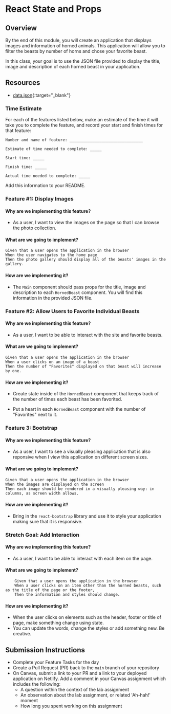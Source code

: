 # React State and Props

## Overview

By the end of this module, you will create an application that displays images and information of horned animals. This application will allow you to filter the beasts by number of horns and chose your favorite beast.

In this class, your goal is to use the JSON file provided to display the title, image and description of each horned beast in your application.

## Resources

- [data.json](./assets/data.json){:target="\_blank"}

### Time Estimate

For each of the features listed below, make an estimate of the time it will take you to complete the feature, and record your start and finish times for that feature:

```text
Number and name of feature: ________________________________

Estimate of time needed to complete: _____

Start time: _____

Finish time: _____

Actual time needed to complete: _____
```

Add this information to your README.

### Feature #1: Display Images

#### Why are we implementing this feature?

- As a user, I want to view the images on the page so that I can browse the photo collection.

#### What are we going to implement?

```text
Given that a user opens the application in the browser
When the user navigates to the home page
Then the photo gallery should display all of the beasts' images in the gallery.
```

#### How are we implementing it?

- The `Main` component should pass props for the title, image and description to each `HornedBeast` component. You will find this information in the provided JSON file.

### Feature #2: Allow Users to Favorite Individual Beasts

#### Why are we implementing this feature?

- As a user, I want to be able to interact with the site and favorite beasts.

#### What are we going to implement?

```text
Given that a user opens the application in the browser
When a user clicks on an image of a beast
Then the number of "Favorites" displayed on that beast will increase by one.
```

#### How are we implementing it?

- Create state inside of the `HornedBeast` component that keeps track of the number of times each beast has been favorited.

- Put a heart in each `HornedBeast` component with the number of "Favorites" next to it.

### Feature 3: Bootstrap

#### Why are we implementing this feature?

- As a user, I want to see a visually pleasing application that is also reponsive when I view this application on different screen sizes.

#### What are we going to implement?

```text
Given that a user opens the application in the browser
When the images are displayed on the screen
Then each image should be rendered in a visually pleasing way: in columns, as screen width allows.
```

#### How are we implementing it?

- Bring in the `react-bootstrap` library and use it to style your application making sure that it is responsive.

### Stretch Goal: Add Interaction

#### Why are we implementing this feature?

- As a user, I want to be able to interact with each item on the page.

#### What are we going to implement?

```text
    Given that a user opens the application in the browser
    When a user clicks on an item other than the horned beasts, such as the title of the page or the footer,
    Then the information and styles should change.
```

#### How are we implementing it?

- When the user clicks on elements such as the header, footer or title of page, make something change using state.
- You can update the words, change the styles or add something new. Be creative.

## Submission Instructions

- Complete your Feature Tasks for the day
- Create a Pull Request (PR) back to the `main` branch of your repository
- On Canvas, submit a link to your PR and a link to your deployed application on Netlify. Add a comment in your Canvas assignment which includes the following:
  - A question within the context of the lab assignment
  - An observation about the lab assignment, or related 'Ah-hah!' moment
  - How long you spent working on this assignment
